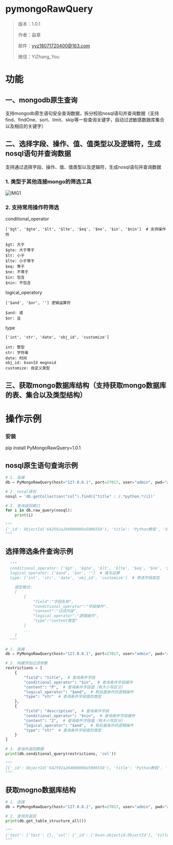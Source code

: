 # pymongoRawQuery

> 版本：1.0.1
> 
> 
> 作者：益章
> 
> 邮件：yyz18071720400@163.com
> 
> 微信：YiZhang_You
>

# **功能**

## 一、mongodb原生查询

支持mongodb原生语句安全查询数据，拆分校验nosql语句并查询数据（支持find、findOne、sort、limit、skip等一些查询关键字，自动过滤敏感数据库集合以及相应的关键字）

## 二、选择字段、操作、值、值类型以及逻辑符，生成nosql语句并查询数据

支持通过选择字段、操作、值、值类型以及逻辑符，生成nosql语句并查询数据

### 1. 类型于其他连接mongo的筛选工具

![IMG1](https://largestrong-1303013347.cos.ap-nanjing.myqcloud.com/img1.png)

### 2. 支持常用操作符筛选

conditional_operator

```
['$gt', '$gte', '$lt', '$lte', '$eq', '$ne', '$in', '$nin']  # 支持操作符

$gt: 大于
$gte: 大于等于
$lt: 小于
$lte: 小于等于
$eq: 等于
$ne: 不等于
$in: 包含
$nin: 不包含
```

logical_operatory

```
['$and', '$or', ''] 逻辑运算符

$and: 或
$or: 且
```

type

```
['int', 'str', 'date', 'obj_id', 'customize']

int: 整型
str: 字符串
date: 时间
obj_id: bsonId mognoid
customize: 自定义类型
```

## 三、获取mongo数据库结构（支持获取mongo数据库的表、集合以及类型结构）

# 操作示例

### 安装

pip install PyMongoRawQuery=1.0.1

## nosql原生语句查询示例

```python
# 1. 连接
db = PyMongoRawQuery(host="127.0.0.1", port=27017, user="admin", pwd="admin123", database="test")

# 2. nosql语句
nosql = 'db.getCollection("col").find({"title" : /.*python.*/i})'

# 3. 查询返回接口
for i in db.raw_query(nosql):
    print(i)

"""
{'_id': ObjectId('642592a284000000a5006558'), 'title': 'Python教程', 'description': 'python1', 'by': 'bb', 'url': 'xx', 'tags': ['mongodb', 'database', 'NoSQL'], 'likes': 100.0}
"""
```

## 选择筛选条件查询示例

```python
  """
  conditional_operator: ['$gt', '$gte', '$lt', '$lte', '$eq', '$ne', '$in', '$nin']  # 支持操作符
  logical_operator: ['$and', '$or', '']  # 或与运算
  type: ['int', 'str', 'date', 'obj_id', 'customize']  # 筛选字段类型

	固定格式: 
	[
		{
			"field":"字段名称",
			"conditional_operator":"字段操作",
			"content":"过滤内容",
			"logical_operator":"逻辑操作",
			"type":"content类型"
		}
		...
	]
  """

# 1. 连接
db = PyMongoRawQuery(host="127.0.0.1", port=27017, user="admin", pwd="admin123", database="test")

# 2. 构建添加过滤参数 
restrictions = [
    {
        "field": "title",  # 查询条件字段
        "conditional_operator": "$in",  # 查询条件字段操作
        "content": "P",  # 查询条件字段值（有大小写区分）
        "logical_operator": "$and",  # 和后面条件的逻辑操作
        "type": "str"  # 查询条件字段值的类型
    },
    {
        "field": "description",  # 查询条件字段
        "conditional_operator": "$nin",  # 查询条件字段操作
        "content": "2",  # 查询条件字段值（有大小写区分）
        "logical_operator": "$and",  # 和后面条件的逻辑操作
        "type": "str"  # 查询条件字段值的类型
    }
]

# 3. 查询并返回数据
print(db.conditional_query(restrictions, 'col'))

"""
[{'_id': ObjectId('642592a284000000a5006558'), 'title': 'Python教程', 'description': 'python1', 'by': 'bb', 'url': 'xx', 'tags': ['mongodb', 'database', 'NoSQL'], 'likes': 100.0}]
"""
```

## 获取mogno数据库结构

```python
# 1. 连接
db = PyMongoRawQuery(host="127.0.0.1", port=27017, user="admin", pwd="admin123", database="test")

# 2. 查询并返回
print(db.get_table_structure_all())

"""
{'test': {'test': {}, 'col': {'_id': ['bson.objectid.ObjectId'], 'title': ['str'], 'description': ['str'], 'by': ['str'], 'url': ['str'], 'tags': ['list'], 'likes': ['float']}}}
"""
```

